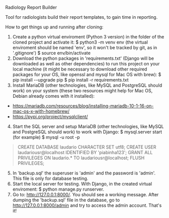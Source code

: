 Radiology Report Builder

Tool for radiologists build their report templates, to gain time in reporting.

How to get things up and running after cloning:

1. Create a python virtual enviroment (Python 3 version) in the folder of the cloned project and activate it:
  $ python3 -m venv env (the virtual enviroment should be named 'env', so it won't be tracked by git, as in '.gitignore')
  $ source env/bin/activate
2. Download the python packages in 'requirements.txt' (Django will be downloaded as well as other dependencies) to run this project on your local machine (it might be necessary to download other required packages for your OS, like openssl and mysql for Mac OS with brew):
  $ pip install --upgrade pip
  $ pip install -r requirements.txt
3. Install MariaDB (other technologies, like MySQL and PostgreSQL should work) on your system (these two resources might help for Mac OS, Debian already comes with it installed):
 - https://mariadb.com/resources/blog/installing-mariadb-10-1-16-on-mac-os-x-with-homebrew/
 - https://pypi.org/project/mysqlclient/
4. Start the SQL server and setup MariaDB (other technologies, like MySQL and PostgreSQL should work) to work with Django:
  $ mysql.server start (for example)
  $ mysql -u root -p
  > CREATE DATABASE laudario CHARACTER SET utf8;
  > CREATE USER laudariousr@localhost IDENTIFIED BY 'piabinha123';
  > GRANT ALL PRIVILEGES ON laudario.* TO laudariousr@localhost;
  > FLUSH PRIVILEGES;
5. In 'backup.sql' the superuser is 'admin' and the password is 'admin'. This file is only for database testing.
6. Start the local server for testing. With Django, in the created virtual enviroment: $ python manage.py runserver.
7. Go to: http://127.0.0.1:8000/. You should see a working message. After dumping the 'backup.sql' file in the database, 
go to http://127.0.0.1:8000/admin and try to access the admin account. That's it!
